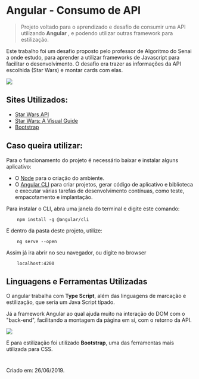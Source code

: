 # Angular - Consumo de API

> Projeto voltado para o aprendizado e desafio de consumir uma API utilizando **Angular** , e podendo utilizar outras framework para estilização.

Este trabalho foi um desafio proposto pelo professor de Algoritmo do Senai a onde estudo, para aprender a utilizar frameworks de Javascript para facilitar o desenvolvimento.
O desafio era trazer as informações da API escolhida (Star Wars) e montar cards com elas.

![](/gif/Angular.gif)

## Sites Utilizados:

* [Star Wars API](https://swapi.co/)
* [Star Wars: A Visual Guide](https://starwars-visualguide.com/#/)
* [Bootstrap](https://getbootstrap.com/)

## Caso queira utilizar:

Para o funcionamento do projeto é necessário baixar e instalar alguns aplicativo:

* O [Node](https://nodejs.org/en/) para o criação do ambiente.
* O [Angular CLI](https://angular.io/) para criar projetos, gerar código de aplicativo e biblioteca e executar várias tarefas de desenvolvimento contínuas, como teste, empacotamento e implantação.

Para instalar o CLI, abra uma janela do terminal e digite este comando:

```
    npm install -g @angular/cli
```
E dentro da pasta deste projeto, utilize:
```
    ng serve --open
```
Assim já ira abrir no seu navegador, ou digite no browser
```
    localhost:4200
```

## Linguagens e Ferramentas Utilizadas

O angular trabalha com **Type Script**, além das linguagens de marcação e estilização, que seria um Java Script típado.

Já a framework Angular ao qual ajuda muito na interação do DOM com o "back-end", facilitando a montagem da página em si, com o retorno da API.

![](/gif/angular2.gif)

E para estilização foi utilizado **Bootstrap**, uma das ferramentas mais utilizada para CSS.

#

Criado em: 26/06/2019.
